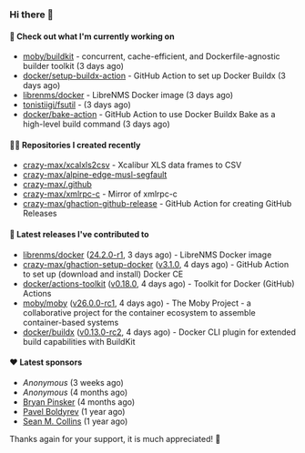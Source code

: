 ### Hi there 👋

#### 👷 Check out what I'm currently working on

- [moby/buildkit](https://github.com/moby/buildkit) - concurrent, cache-efficient, and Dockerfile-agnostic builder toolkit (3 days ago)
- [docker/setup-buildx-action](https://github.com/docker/setup-buildx-action) - GitHub Action to set up Docker Buildx (3 days ago)
- [librenms/docker](https://github.com/librenms/docker) - LibreNMS Docker image (3 days ago)
- [tonistiigi/fsutil](https://github.com/tonistiigi/fsutil) -  (3 days ago)
- [docker/bake-action](https://github.com/docker/bake-action) - GitHub Action to use Docker Buildx Bake as a high-level build command (3 days ago)

#### 👨‍💻 Repositories I created recently

- [crazy-max/xcalxls2csv](https://github.com/crazy-max/xcalxls2csv) - Xcalibur XLS data frames to CSV
- [crazy-max/alpine-edge-musl-segfault](https://github.com/crazy-max/alpine-edge-musl-segfault)
- [crazy-max/.github](https://github.com/crazy-max/.github)
- [crazy-max/xmlrpc-c](https://github.com/crazy-max/xmlrpc-c) - Mirror of xmlrpc-c
- [crazy-max/ghaction-github-release](https://github.com/crazy-max/ghaction-github-release) - GitHub Action for creating GitHub Releases

#### 🚀 Latest releases I've contributed to

- [librenms/docker](https://github.com/librenms/docker) ([24.2.0-r1](https://github.com/librenms/docker/releases/tag/24.2.0-r1), 3 days ago) - LibreNMS Docker image
- [crazy-max/ghaction-setup-docker](https://github.com/crazy-max/ghaction-setup-docker) ([v3.1.0](https://github.com/crazy-max/ghaction-setup-docker/releases/tag/v3.1.0), 4 days ago) - GitHub Action to set up (download and install) Docker CE
- [docker/actions-toolkit](https://github.com/docker/actions-toolkit) ([v0.18.0](https://github.com/docker/actions-toolkit/releases/tag/v0.18.0), 4 days ago) - Toolkit for Docker (GitHub) Actions
- [moby/moby](https://github.com/moby/moby) ([v26.0.0-rc1](https://github.com/moby/moby/releases/tag/v26.0.0-rc1), 4 days ago) - The Moby Project - a collaborative project for the container ecosystem to assemble container-based systems
- [docker/buildx](https://github.com/docker/buildx) ([v0.13.0-rc2](https://github.com/docker/buildx/releases/tag/v0.13.0-rc2), 4 days ago) - Docker CLI plugin for extended build capabilities with BuildKit

#### ❤️ Latest sponsors
- _Anonymous_ (3 weeks ago)
- _Anonymous_ (4 months ago)
- [Bryan Pinsker](https://github.com/BryanPinsker) (4 months ago)
- [Pavel Boldyrev](https://github.com/bpg) (1 year ago)
- [Sean M. Collins](https://github.com/sc68cal) (1 year ago)

Thanks again for your support, it is much appreciated! 🙏

